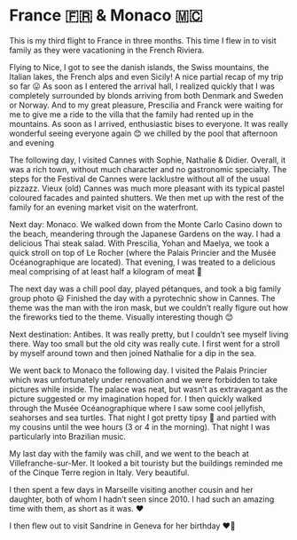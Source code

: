 # France 🇫🇷 & Monaco 🇲🇨

This is my third flight to France in three months. This time I flew in to visit family as they were vacationing in the French Riviera.

Flying to Nice, I got to see the danish islands, the Swiss mountains, the Italian lakes, the French alps and even Sicily! A nice partial recap of my trip so far 😛 As soon as I entered the arrival hall, I realized quickly that I was completely surrounded by blonds arriving from both Denmark and Sweden or Norway. And to my great pleasure, Prescilia and Franck were waiting for me to give me a ride to the villa that the family had rented up in the mountains. As soon as I arrived, enthusiastic bises to everyone. It was really wonderful seeing everyone again 😊 we chilled by the pool that afternoon and evening

The following day, I visited Cannes with Sophie, Nathalie & Didier. Overall, it was a rich town, without much character and no gastronomic specialty. The steps for the Festival de Cannes were lacklustre without all of the usual pizzazz. Vieux (old) Cannes was much more pleasant with its typical pastel coloured facades and painted shutters. We then met up with the rest of the family for an evening market visit on the waterfront.

Next day: Monaco. We walked down from the Monte Carlo Casino down to the beach, meandering through the Japanese Gardens on the way. I had a delicious Thai steak salad. With Prescilia, Yohan and Maelya, we took a quick stroll on top of Le Rocher (where the Palais Princier and the Musée Océanographique are located). That evening, I was treated to a delicious meal comprising of at least half a kilogram of meat 🤤

The next day was a chill pool day, played pétanques, and took a big family group photo 😃 Finished the day with a pyrotechnic show in Cannes. The theme was the man with the iron mask, but we couldn’t really figure out how the fireworks tied to the theme. Visually interesting though 😊

Next destination: Antibes. It was really pretty, but I couldn’t see myself living there. Way too small but the old city was really cute. I first went for a stroll by myself around town and then joined Nathalie for a dip in the sea.

We went back to Monaco the following day. I visited the Palais Princier which was unfortunately under renovation and we were forbidden to take pictures while inside. The palace was neat, but wasn’t as extravagant as the picture suggested or my imagination hoped for. I then quickly walked through the Musée Océanographique where I saw some cool jellyfish, seahorses and sea turtles. That night I got pretty tipsy 🙈 and partied with my cousins until the wee hours (3 or 4 in the morning). That night I was particularly into Brazilian music.

My last day with the family was chill, and we went to the beach at Villefranche-sur-Mer. It looked a bit touristy but the buildings reminded me of the Cinque Terre region in Italy. Very beautiful.

I then spent a few days in Marseille visiting another cousin and her daughter, both of whom I hadn’t seen since 2010. I had such an amazing time with them, as short as it was. ❤️

I then flew out to visit Sandrine in Geneva for her birthday ❤️🥳
